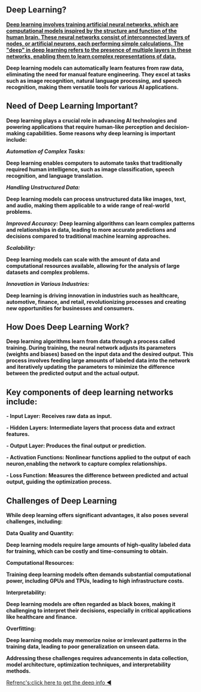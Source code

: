 ## Deep Learning? 

[**Deep learning involves training artificial neural networks, which are computational models inspired by the structure and function of the human brain. These neural networks consist of interconnected layers of nodes, or artificial neurons, each performing simple calculations. The "deep" in deep learning refers to the presence of multiple layers in these networks, enabling them to learn complex representations of data.**](https://aws.amazon.com/what-is/deep-learning/)

**Deep learning models can automatically learn features from raw data, eliminating the need for manual feature engineering. They excel at tasks such as image recognition, natural language processing, and speech recognition, making them versatile tools for various AI applications.**

## Need of Deep Learning Important?

**Deep learning plays a crucial role in advancing AI technologies and powering applications that require human-like perception and decision-making capabilities. Some reasons why deep learning is important include:**

***Automation of Complex Tasks:*** 

**Deep learning enables computers to automate tasks that traditionally required human intelligence, such as image classification, speech recognition, and language translation.**

***Handling Unstructured Data:*** 

**Deep learning models can process unstructured data like images, text, and audio, making them applicable to a wide range of real-world problems.**

***Improved Accuracy:*** 
**Deep learning algorithms can learn complex patterns and relationships in data, leading to more accurate predictions and decisions compared to traditional machine learning approaches.**

***Scalability:***  

**Deep learning models can scale with the amount of data and computational resources available, allowing for the analysis of large datasets and complex problems.**

***Innovation in Various Industries:***

**Deep learning is driving innovation in industries such as healthcare, automotive, finance, and retail, revolutionizing processes and creating new opportunities for businesses and consumers.**

## How Does Deep Learning Work?

**Deep learning algorithms learn from data through a process called training. During training, the neural network adjusts its parameters (weights and biases) based on the input data and the desired output. This process involves feeding large amounts of labeled data into the network and iteratively updating the parameters to minimize the difference between the predicted output and the actual output.**


## Key components of deep learning networks include:

**- Input Layer:**
**Receives raw data as input.**

**- Hidden Layers:
Intermediate layers that process data and extract features.**

**- Output Layer: 
Produces the final output or prediction.**

**- Activation Functions:
Nonlinear functions applied to the output of each neuron,enabling the network to capture complex relationships.**

**- Loss Function: Measures the difference between predicted and actual output, guiding the optimization process.**

  
## Challenges of Deep Learning

**While deep learning offers significant advantages, it also poses several challenges, including:**

**Data Quality and Quantity:**

**Deep learning models require large amounts of high-quality labeled data for training, which can be costly and time-consuming to obtain.**

**Computational Resources:**

**Training deep learning models often demands substantial computational power, including GPUs and TPUs, leading to high infrastructure costs.**

**Interpretability:**

**Deep learning models are often regarded as black boxes, making it challenging to interpret their decisions, especially in critical applications like healthcare and finance.**

**Overfitting:**

**Deep learning models may memorize noise or irrelevant patterns in the training data, leading to poor generalization on unseen data.**

**Addressing these challenges requires advancements in data collection, model architecture, optimization techniques, and interpretability methods.**


[Refrenc's:click here to get the deep info ◀️](https://aws.amazon.com/what-is/deep-learning/)



